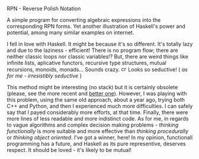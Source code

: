 RPN - Reverse Polish Notation

A simple program for converting algebraic expressions into the corresponding RPN forms. Yet another illustration of Haskell's power and potential, among many similar examples on internet.

I fell in love with Haskell. It might be because it's so different. It's totally lazy and due to the laziness - efficient! There is no program flow; there are neither classic loops nor classic variables!? But, there are weird things like infinite lists, aplicative functors, recursive type structures, mutual recursions, monoids, monads... Sounds crazy. <img src="http://forum.srpskinacionalisti.com/images/smilies/eusa_shifty.gif" alt="crazy" height="15" width="15"> Looks so seductive! ( <i>as for me - irresistibly seductive</i> <!--img src="http://www.animated-gifs.eu/category_emoticons/smilies-love/0022.gif" alt="mutual love" height="25" width="37"--> ) 

This method might be interesting (no stack) but it is certainly obsolete (please, see the more recent and <a href="https://github.com/sasamil/parsing-arithmetic-expression">better one</a>). However, I was playing with this problem, using the same old approach, about a year ago, trying both C++ and Python, and then I experienced much more difficulties. I can safely say that I payed considerably more efforts, at that time. Finally, there were more lines of less readable and more indistinct code. As for me, in regards to vague algorithms and complex decision making problems - <i>thinking functionally</i> is more suitable and more effective than <i>thinking procedurally</i> or <i>thinking object oriented</i>. I've got a winner, here! In my opinion, functionall programming has a future, and Haskell as its pure representive, deserves respect. It should be loved - it's likely to be mutual! 
